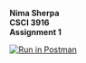 **Nima Sherpa \
CSCI 3916\
Assignment 1**

[![Run in Postman](https://run.pstmn.io/button.svg)](https://app.getpostman.com/run-collection/1d94333ae0dc767b6098?action=collection%2Fimport)
